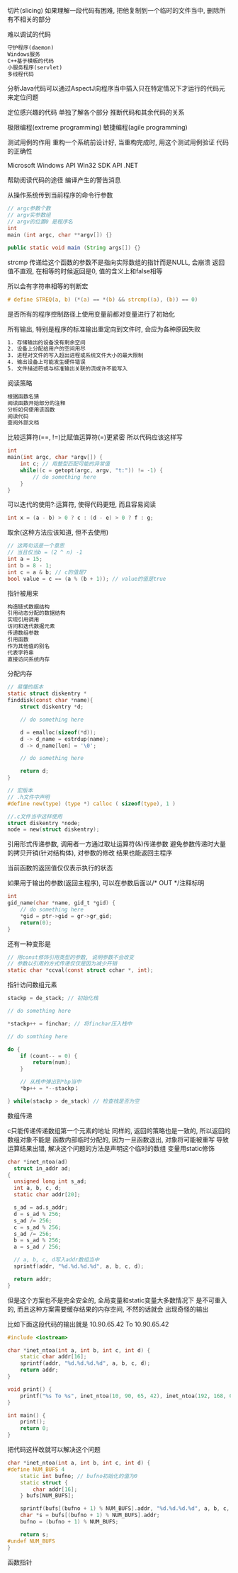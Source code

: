切片(slicing)
如果理解一段代码有困难, 把他复制到一个临时的文件当中, 删除所有不相关的部分

难以调试的代码
```txt
守护程序(daemon)
Windows服务
C++基于模板的代码
小服务程序(servlet)
多线程代码
```

分析Java代码可以通过AspectJ向程序当中插入只在特定情况下才运行的代码元来定位问题


定位感兴趣的代码
单独了解各个部分
推断代码和其余代码的关系

极限编程(extreme programming)
敏捷编程(agile programming)


测试用例的作用
重构一个系统前设计好, 当重构完成时, 用这个测试用例验证
代码的正确性

Microsoft Windows API
Win32 SDK API
.NET


帮助阅读代码的途径
编译产生的警告消息

从操作系统传到当前程序的命令行参数
```c
// argc参数个数
// argv实参数组
// argv的位置0 是程序名
int
main (int argc, char **argv[]) {}
```

```java
public static void main (String args[]) {}
```

strcmp
传递给这个函数的参数不是指向实际数组的指针而是NULL, 会崩溃
返回值不直观, 在相等的时候返回是0, 值的含义上和false相等

所以会有字符串相等的判断宏
```c
# define STREQ(a, b) (*(a) == *(b) && strcmp((a), (b)) == 0)
```

是否所有的程序控制路径上使用变量前都对变量进行了初始化


所有输出, 特别是程序的标准输出重定向到文件时, 会应为各种原因失败
```txt
1. 存储输出的设备没有剩余空间
2. 设备上分配给用户的空间用尽
3. 进程对文件的写入超出进程或系统文件大小的最大限制
4. 输出设备上可能发生硬件错误
5. 文件描述符或与标准输出关联的流或许不能写入
```

阅读策略
```txt
根据函数名猜
阅读函数开始部分的注释
分析如何使用该函数
阅读代码
查阅外部文档
```

比较运算符(==, !=)比赋值运算符(=)更紧密
所以代码应该这样写
```c
int
main(int argc, char *argv[]) {
    int c; // 用整型匹配可能的异常值
    while((c = getopt(argc, argv, "t:")) != -1) {
        // do something here
    }
}

```

可以迭代的使用?:运算符, 使得代码更短, 而且容易阅读
```c
int x = (a - b) > 0 ? c : (d - e) > 0 ? f : g;
```

取余(这种方法应该知道, 但不去使用)
```c
// 这两句话是一个意思
// 当且仅当b = (2 ^ n) -1
int a = 15;
int b = 8 - 1;
int c = a & b; // c的值是7
bool value = c == (a % (b + 1)); // value的值是true
```

指针被用来
```txt
构造链式数据结构
引用动态分配的数据结构
实现引用调用
访问和迭代数据元素
传递数组参数
引用函数
作为其他值的别名
代表字符串
直接访问系统内存
```

分配内存
```c
// 易懂的版本
static struct diskentry *
finddisk(const char *name){
    struct diskentry *d;

    // do something here

    d = emalloc(sizeof(*d));
    d -> d_name = estrdup(name);
    d -> d_name[len] = '\0';

    // do something here

    return d;
}
```

```c
// 宏版本
// .h文件中声明
#define new(type) (type *) calloc ( sizeof(type), 1 )

//.c文件当中这样使用
struct diskentry *node;
node = new(struct diskentry);
```

引用形式传递参数, 调用者一方通过取址运算符(&)传递参数
避免参数传递时大量的拷贝开销(针对结构体), 对参数的修改
结果也能返回主程序

当前函数的返回值仅仅表示执行的状态

如果用于输出的参数(返回主程序), 可以在参数后面以/* OUT */注释标明
```c
int
gid_name(char *name, gid_t *gid) {
    // do something here
    *gid = ptr->gid = gr->gr_gid;
	return(0);
}
```

还有一种变形是
```c
// 用const修饰引用类型的参数, 说明参数不会改变
// 参数以引用的方式传递仅仅是因为减少开销
static char *ccval(const struct cchar *, int);
```

指针访问数组元素

```c
stackp = de_stack; // 初始化栈

// do something here

*stackp++ = finchar; // 将finchar压入栈中

// do somthing here

do {
    if (count-- = 0) {
        return(num);
    }

    // 从栈中弹出到*bp当中
    *bp++ = *--stackp；

} while(stackp > de_stack) // 检查栈是否为空
```

数组传递

c只能传递传递数组第一个元素的地址
同样的, 返回的策略也是一致的, 所以返回的数组对象不能是
函数内部临时分配的, 因为一旦函数退出, 对象将可能被重写
导致运算结果出错, 解决这个问题的方法是声明这个临时的数组
变量用static修饰

```c
char *inet_ntoa(ad)
  struct in_addr ad;
{
  unsigned long int s_ad;
  int a, b, c, d;
  static char addr[20];

  s_ad = ad.s_addr;
  d = s_ad % 256;
  s_ad /= 256;
  c = s_ad % 256;
  s_ad /= 256;
  b = s_ad % 256;
  a = s_ad / 256;

  // a, b, c, d写入addr数组当中
  sprintf(addr, "%d.%d.%d.%d", a, b, c, d);

  return addr;
}
```

但是这个方案也不是完全安全的, 全局变量和static变量大多数情况下
是不可重入的, 而且这种方案需要缓存结果的内存空间, 不然的话就会
出现奇怪的输出

比如下面这段代码的输出就是
10.90.65.42 To 10.90.65.42

```c++
#include <iostream>

char *inet_ntoa(int a, int b, int c, int d) {
    static char addr[16];
    sprintf(addr, "%d.%d.%d.%d", a, b, c, d);
    return addr;
}

void print() {
    printf("%s To %s", inet_ntoa(10, 90, 65, 42), inet_ntoa(192, 168, 0, 1));
}

int main() {
    print();
    return 0;
}
```

把代码这样改就可以解决这个问题
```c++
char *inet_ntoa(int a, int b, int c, int d) {
#define NUM_BUFS 4
    static int bufno; // bufno初始化的值为0
    static struct {
        char addr[16];
    } bufs[NUM_BUFS];

    sprintf(bufs[(bufno + 1) % NUM_BUFS].addr, "%d.%d.%d.%d", a, b, c, d);
    char *s = bufs[(bufno + 1) % NUM_BUFS].addr;
    bufno = (bufno + 1) % NUM_BUFS;

    return s;
#undef NUM_BUFS
}
```

函数指针
